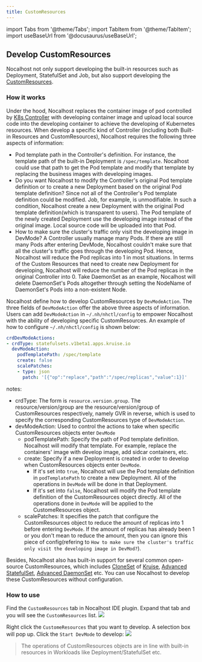 ```yaml
---
title: CustomResources
---
```


import Tabs from '@theme/Tabs';
import TabItem from '@theme/TabItem';
import useBaseUrl from '@docusaurus/useBaseUrl';

## Develop CustomResources
Nocalhost not only support developing the built-in resources such as Deployment, StatefulSet and Job, but also support developing the [CustomResources](https://kubernetes.io/docs/concepts/extend-kubernetes/api-extension/custom-resources).

### How it works
Under the hood, Nocalhost replaces the container image of pod controlled by [K8s Controller](https://kubernetes.io/docs/concepts/architecture/controller/) with developing container image and upload local source code into the developing container to achieve the developing of Kubernetes resources. When develop a specific kind of Controller (including both Built-in Resources and CustomResources), Nocalhost requires the following three aspects of information:
- Pod template path in the Controller's definition. For instance, the template path of the built-in Deployment is `/spec/template`. Nocalhost could use that path to get the Pod template and modify that template by replacing the business images with developing images.
- Do you want Nocalhost to modify the Controller's original Pod template definition or to create a new Deployment based on the original Pod template definition? Since not all of the Controller's Pod template definition could be modified. Job, for example, is unmodifiable. In such a condition, Nocalhost create a new Deployment with the original Pod template definition(which is transparent to users). The Pod template of the newly created Deployment use the developing image instead of the original image. Local source code will be uploaded into that Pod.
- How to make sure the cluster's traffic only visit the developing image in DevMode? A Controller usually manage many Pods. If there are still many Pods after entering DevMode, Nocalhost couldn't make sure that all the cluster's traffic goes through the developing Pod. Hence, Nocalhost will reduce the Pod replicas into 1 in most situations. In terms of the Custom Resources that need to create new Deployment for developing, Nocalhost will reduce the number of the Pod replicas in the original Controller into 0. Take DaemonSet as an example, Nocalhost will delete DaemonSet's Pods altogether through setting the NodeName of DaemonSet's Pods into a non-existent Node.

Nocalhost define how to develop CustomResources by `DevModeAction`. The three fields of `DevModeAction` offer the above three aspects of information. Users can add `DevModeAction` in `~/.nh/nhctl/config` to empower Nocalhost with the ability of developing specific CustomResources. An example of how to configure `~/.nh/nhctl/config` is shown below:

```yaml
crdDevModeActions:
- crdType: statefulsets.v1beta1.apps.kruise.io
  devModeAction:
    podTemplatePath: /spec/template
    create: false
    scalePatches:
    - type: json
      patch: '[{"op":"replace","path":"/spec/replicas","value":1}]'
```

notes: 
- crdType: The form is `resource.version.group`. The resource/version/group are the resource/version/group of CustomResources respectively, namely GVR in reverse, which is used to specify the corresponding CustomResources type of `DevModeAction`.
- devModeAction: Used to control the actions to take when specific CustomResources objects enter `DevMode`
    - podTemplatePath: Specify the path of Pod template definition. Nocalhost will modify that template. For example, replace the containers' image with develop image, add sidcar containers, etc.
    - create: Specify if a new Deployment is created in order to develop when CustomResources objects enter `DevMode`.
        - If it's set into `true`, Nocalhost will use the Pod template definition in `podTemplatePath` to create a new Deployment. All of the operations in `DevMode` will be done in that Deployment.
        - If it's set into `false`, Nocalhost will modify the Pod template definition of the CustomResources object directly. All of the operations done in `DevMode` will be applied to the CustomeResources object.
    - scalePatches: It specifies the patch that configure the CustomResources object to reduce the amount of replicas into 1 before entering `DevMode`. If the amount of replicas has already been 1 or you don't mean to reduce the amount, then you can ignore this piece of config(refering to `How to make sure the cluster's traffic only visit the developing image in DevMod?`).

Besides, Nocalhost also has built-in support for several common open-source CustomResources, which includes [CloneSet](https://openkruise.io/docs/user-manuals/cloneset/) of [Kruise](https://github.com/openkruise/kruise), [Advanced StatefulSet](https://openkruise.io/docs/user-manuals/advancedstatefulset), [Advanced DaemonSet](https://openkruise.io/docs/user-manuals/advanceddaemonset) etc. You can use Nocalhost to develop these CustomResources without configuration.


### How to use
Find the `CustomResources` tab in Nocalhost IDE plugin. Expand that tab and you will see the `CustomResources` list.
![](https://cdn.jsdelivr.net/gh/filess/img0@main/2022/01/12/1641976030414-a509b452-89cf-49de-8495-297d14e89dd2.png)

Right click the `CustomeResources` that you want to develop. A selection box will pop up. Click the `Start DevMode` to develop:
![](https://cdn.jsdelivr.net/gh/filess/img12@main/2022/01/12/1641976139936-e651b371-e734-45d5-9785-04d9fb6bf8e6.png)
> The operations of CustomResources objects are in line with built-in resources in Workloads like Deployment/StatefulSet etc.
